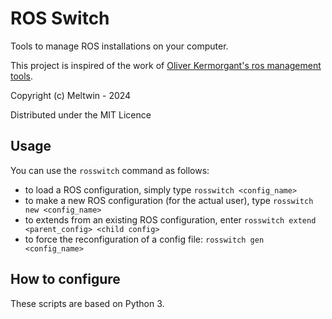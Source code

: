 # ROS Switch

Tools to manage ROS installations on your computer.

This project is inspired of the work of [Oliver Kermorgant's ros management tools](https://github.com/oKermorgant/ros_management_tools).

Copyright (c) Meltwin - 2024 

Distributed under the MIT Licence

## Usage

You can use the `rosswitch` command as follows:

- to load a ROS configuration, simply type `rosswitch <config_name>`
- to make a new ROS configuration (for the actual user), type `rosswitch new <config_name>`
- to extends from an existing ROS configuration, enter `rosswitch extend <parent_config> <child config>`
- to force the reconfiguration of a config file: `rosswitch gen <config_name>`

## How to configure

These scripts are based on Python 3. 